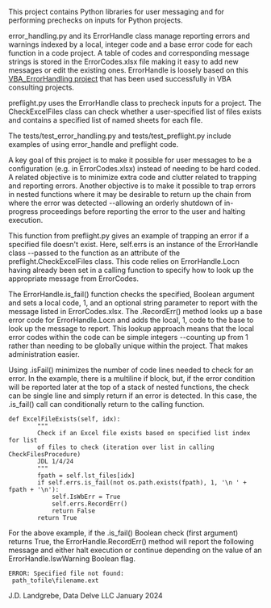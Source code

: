 This project contains Python libraries for user messaging and for performing prechecks on inputs for Python projects. 

error_handling.py and its ErrorHandle class manage reporting errors and warnings indexed by a local, integer code and a base error code for each function in a code project. A table of codes and corresponding message strings is stored in the ErrorCodes.xlsx file making it easy to add new messages or edit the existing ones. ErrorHandle is loosely based on this [VBA_ErrorHandling project](https://github.com/jlandgre/VBA_ErrorHandling) that has been used successfully in VBA consulting projects.

preflight.py uses the ErrorHandle class to precheck inputs for a project. The CheckExcelFiles class can check whether a user-specified list of files exists and contains a specified list of named sheets for each file.

The tests/test_error_handling.py and tests/test_preflight.py include examples of using error_handle and preflight code.

A key goal of this project is to make it possible for user messages to be a configuration (e.g. in ErrorCodes.xlsx) instead of needing to be hard coded. A related objective is to minimize extra code and clutter related to trapping and reporting errors. Another objective is to make it possible to trap errors in nested functions where it may be desirable to return up the chain from where the error was detected --allowing an orderly shutdown of in-progress proceedings before reporting the error to the user and halting execution.

This function from preflight.py gives an example of trapping an error if a specified file doesn't exist. Here, self.errs is an instance of the ErrorHandle class --passed to the function as an attribute of the preflight.CheckExcelFiles class. This code relies on ErrorHandle.Locn having already been set in a calling function to specify how to look up the appropriate message from ErrorCodes. 

The ErrorHandle.is_fail() function checks the specified, Boolean argument and sets a local code, 1, and an optional string parameter to report with the message listed in ErrorCodes.xlsx. The .RecordErr() method looks up a base error code for ErrorHandle.Locn and adds the local, 1, code to the base to look up the message to report. This lookup approach means that the local error codes within the code can be simple integers --counting up from 1 rather than needing to be globally unique within the project. That makes administration easier.

Using .isFail() minimizes the number of code lines needed to check for an error. In the example, there is a multiline if block, but, if the error condition will be reported later at the top of a stack of nested functions, the check can be single line and simply return if an error is detected. In this case, the .is_fail() call can conditionally return to the calling function.
```
def ExcelFileExists(self, idx):
        """
        Check if an Excel file exists based on specified list index for list 
        of files to check (iteration over list in calling CheckFilesProcedure)
        JDL 1/4/24
        """
        fpath = self.lst_files[idx]
        if self.errs.is_fail(not os.path.exists(fpath), 1, '\n ' + fpath + '\n'):
            self.IsWbErr = True
            self.errs.RecordErr()
            return False
        return True
```

For the above example, if the .is_fail() Boolean check (first argument) returns True, the ErrorHandle.RecordErr() method will report the following message and either halt execution or continue depending on the value of an ErrorHandle.IswWarning Boolean flag.
```
ERROR: Specified file not found: 
 path_tofile\filename.ext
```

J.D. Landgrebe, Data Delve LLC
January 2024